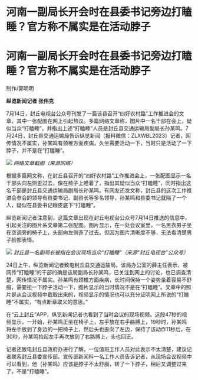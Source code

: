 # 河南一副局长开会时在县委书记旁边打瞌睡？官方称不属实是在活动脖子

# 河南一副局长开会时在县委书记旁边打瞌睡？官方称不属实是在活动脖子

制作/郭明明

**纵览新闻记者 张伟克**

7月14日，封丘电视台公众号刊发了一篇该县召开“四好农村路”工作推进会的文章，其中一张配图在网上引起热议。多篇网络文章称，图片中一名干部在会上，疑似当众“打瞌睡”，并指出上述“打瞌睡”人员是封丘县交通运输局副局长孙某鸣。7月24日，封丘县交通运输局告诉纵览新闻（报料微信：ZLXWBL2023）记者，网传情况不属实，孙某鸣有颈椎方面疾病，久坐需要活动一下，当时只是活动了一下脖子，并不是在“打瞌睡”。

![](https://inews.gtimg.com/om_bt/OALeKLtYiXdu4jw0ckN17tfopbORXBCq9kd0MDQLlcf_gAA/1000)
_网络文章截图（来源网络）_

根据多篇网文称，在封丘县召开的“四好农村路”工作推进会上，一张配图显示一名干部头向左侧歪过去，像在椅子上睡着了，指出其疑似当众“打瞌睡”，同时指出这名干部是封丘县交通运输局副局长孙某鸣。有网友还发文称，封丘县的这次工作推进会参会的领导有县委书记、副县长等多名领导，孙某鸣和县委书记就隔了一个人，疑似在县委书记眼皮底下“打瞌睡”。

纵览新闻记者注意到，这篇文章出现在封丘电视台公众号7月14日推送的信息中，引起关注的图片系文章第二张配图。图片显示，在一处会议室里，一名黑衣男子坐在空调旁的椅子上，头部向左侧歪了过去。但因为图片清晰度不够，无法看清楚男子脸部表情。

![](https://inews.gtimg.com/om_bt/OE9KLjrjWZtk2zNyaI1a8zgUcZbGeg87xs6giuDv0KrwAAA/1000)
_封丘县一名副局长被指在会议现场当众“打瞌睡”（来源“封丘电视台”公众号）_

24日上午，纵览新闻记者致电封丘县交通运输局。该局办公室的薛主任表示，被网传“打瞌睡”的干部的确是该局副局长孙某鸣，已关注到网上的讨论，也已调查清楚，网传情况不属实。孙某鸣有颈椎方面疾病，长时间保持一个姿势坐着容易不舒服，需要扭一下脖子活动一下，图片显示的当时情况不是在“打瞌睡”。文章中的照片是从会议视频中截取出来的，视频显示的情况也可以充分证明网上所说的“打瞌睡”不属实，“有点断章取义的意思。”

在“云上封丘”APP，纵览新闻记者也看到了当时会议的现场视频。这段47秒的视频显示，一开始，孙某鸣正坐在椅子上，左手放在右手胳膊上，19秒时，孙某鸣将左手放到了身边的一把椅子上，然后头也歪向了左边，保持了该动作11秒后，在30秒，孙某鸣抬起左手再次放到了右胳膊上，头也回正。

记者还致电封丘县政府办进行了解，一位值班工作人员对此表示不太清楚，建议记者联系封丘县委宣传部。宣传部新闻科一名工作人员告诉记者，从现场会议视频中可以看到，他（孙某鸣）应该是脖子不太舒服，转了一下脖子，稍后又调整过来了，不是“打瞌睡”。

